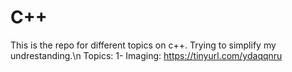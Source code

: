 # C++
This is the repo for different topics on c++. Trying to simplify my undrestanding.\n
Topics:
1- Imaging:  https://tinyurl.com/ydaqqnru


